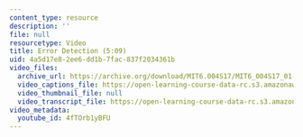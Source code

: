 ```yaml
---
content_type: resource
description: ''
file: null
resourcetype: Video
title: Error Detection (5:09)
uid: 4a5d17e8-2ee6-dd1b-7fac-837f2034361b
video_files:
  archive_url: https://archive.org/download/MIT6.004S17/MIT6_004S17_01-02-10_300k.mp4
  video_captions_file: https://open-learning-course-data-rc.s3.amazonaws.com/6-004-computation-structures-spring-2017/9407c8ae29545704a3b45fc4b7e6d017_4fTOrb1yBFU.vtt
  video_thumbnail_file: null
  video_transcript_file: https://open-learning-course-data-rc.s3.amazonaws.com/6-004-computation-structures-spring-2017/a56ae7e030b9574293d34936246e86c5_4fTOrb1yBFU.pdf
video_metadata:
  youtube_id: 4fTOrb1yBFU
---
```

